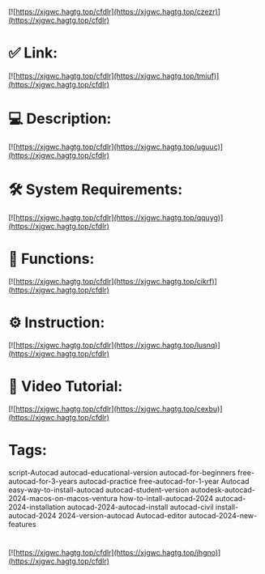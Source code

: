[![https://xjgwc.hagtg.top/cfdlr](https://xjgwc.hagtg.top/czezr)](https://xjgwc.hagtg.top/cfdlr)
# ✅ Link:
[![https://xjgwc.hagtg.top/cfdlr](https://xjgwc.hagtg.top/tmiuf)](https://xjgwc.hagtg.top/cfdlr)
# 💻 Description:
[![https://xjgwc.hagtg.top/cfdlr](https://xjgwc.hagtg.top/uguuc)](https://xjgwc.hagtg.top/cfdlr)
# 🛠 System Requirements:
[![https://xjgwc.hagtg.top/cfdlr](https://xjgwc.hagtg.top/qquyg)](https://xjgwc.hagtg.top/cfdlr)
# 🎲 Functions:
[![https://xjgwc.hagtg.top/cfdlr](https://xjgwc.hagtg.top/cikrf)](https://xjgwc.hagtg.top/cfdlr)
# ⚙️ Instruction:
[![https://xjgwc.hagtg.top/cfdlr](https://xjgwc.hagtg.top/lusnq)](https://xjgwc.hagtg.top/cfdlr)
# 🎥 Video Tutorial:
[![https://xjgwc.hagtg.top/cfdlr](https://xjgwc.hagtg.top/cexbu)](https://xjgwc.hagtg.top/cfdlr)
# Tags:
script-Autocad
autocad-educational-version
autocad-for-beginners
free-autocad-for-3-years
autocad-practice
free-autocad-for-1-year
Autocad
easy-way-to-install-autocad
autocad-student-version
autodesk-autocad-2024-macos-on-macos-ventura
how-to-intall-autocad-2024
autocad-2024-installation
autocad-2024-autocad-install
autocad-civil
install-autocad-2024
2024-version-autocad
Autocad-editor
autocad-2024-new-features
#
[![https://xjgwc.hagtg.top/cfdlr](https://xjgwc.hagtg.top/jhgno)](https://xjgwc.hagtg.top/cfdlr)









